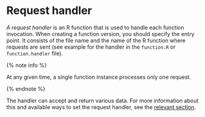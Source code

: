 # Request handler

_A request handler_ is an R function that is used to handle each function invocation. When creating a function version, you should specify the entry point. It consists of the file name and the name of the R function where requests are sent (see example for the handler in the `function.R` or `function.handler` file).

{% note info %}

At any given time, a single function instance processes only one request.

{% endnote %}

The handler can accept and return various data. For more information about this and available ways to set the request handler, see the [relevant section](model).

